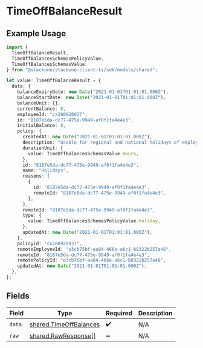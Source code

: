 # TimeOffBalanceResult

## Example Usage

```typescript
import {
  TimeOffBalanceResult,
  TimeOffBalancesSchemasPolicyValue,
  TimeOffBalancesSchemasValue,
} from "@stackone/stackone-client-ts/sdk/models/shared";

let value: TimeOffBalanceResult = {
  data: {
    balanceExpiryDate: new Date("2021-01-01T01:01:01.000Z"),
    balanceStartDate: new Date("2021-01-01T01:01:01.000Z"),
    balanceUnit: {},
    currentBalance: 8,
    employeeId: "cx280928937",
    id: "8187e5da-dc77-475e-9949-af0f1fa4e4e3",
    initialBalance: 8,
    policy: {
      createdAt: new Date("2021-01-01T01:01:01.000Z"),
      description: "Usable for regional and national holidays of employees.",
      durationUnit: {
        value: TimeOffBalancesSchemasValue.Hours,
      },
      id: "8187e5da-dc77-475e-9949-af0f1fa4e4e3",
      name: "Holidays",
      reasons: [
        {
          id: "8187e5da-dc77-475e-9949-af0f1fa4e4e3",
          remoteId: "8187e5da-dc77-475e-9949-af0f1fa4e4e3",
        },
      ],
      remoteId: "8187e5da-dc77-475e-9949-af0f1fa4e4e3",
      type: {
        value: TimeOffBalancesSchemasPolicyValue.Holiday,
      },
      updatedAt: new Date("2021-01-01T01:01:01.000Z"),
    },
    policyId: "cx280928937",
    remoteEmployeeId: "e3cb75bf-aa84-466e-a6c1-b8322b257a48",
    remoteId: "8187e5da-dc77-475e-9949-af0f1fa4e4e3",
    remotePolicyId: "e3cb75bf-aa84-466e-a6c1-b8322b257a48",
    updatedAt: new Date("2021-01-01T01:01:01.000Z"),
  },
};
```

## Fields

| Field                                                                   | Type                                                                    | Required                                                                | Description                                                             |
| ----------------------------------------------------------------------- | ----------------------------------------------------------------------- | ----------------------------------------------------------------------- | ----------------------------------------------------------------------- |
| `data`                                                                  | [shared.TimeOffBalances](../../../sdk/models/shared/timeoffbalances.md) | :heavy_check_mark:                                                      | N/A                                                                     |
| `raw`                                                                   | [shared.RawResponse](../../../sdk/models/shared/rawresponse.md)[]       | :heavy_minus_sign:                                                      | N/A                                                                     |